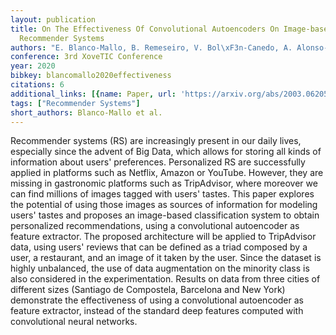 ```yaml
---
layout: publication
title: On The Effectiveness Of Convolutional Autoencoders On Image-based Personalized
  Recommender Systems
authors: "E. Blanco-Mallo, B. Remeseiro, V. Bol\xF3n-Canedo, A. Alonso-Betanzos"
conference: 3rd XoveTIC Conference
year: 2020
bibkey: blancomallo2020effectiveness
citations: 6
additional_links: [{name: Paper, url: 'https://arxiv.org/abs/2003.06205'}]
tags: ["Recommender Systems"]
short_authors: Blanco-Mallo et al.
---
```

Recommender systems (RS) are increasingly present in our daily lives,
especially since the advent of Big Data, which allows for storing all kinds of
information about users' preferences. Personalized RS are successfully applied
in platforms such as Netflix, Amazon or YouTube. However, they are missing in
gastronomic platforms such as TripAdvisor, where moreover we can find millions
of images tagged with users' tastes. This paper explores the potential of using
those images as sources of information for modeling users' tastes and proposes
an image-based classification system to obtain personalized recommendations,
using a convolutional autoencoder as feature extractor. The proposed
architecture will be applied to TripAdvisor data, using users' reviews that can
be defined as a triad composed by a user, a restaurant, and an image of it
taken by the user. Since the dataset is highly unbalanced, the use of data
augmentation on the minority class is also considered in the experimentation.
Results on data from three cities of different sizes (Santiago de Compostela,
Barcelona and New York) demonstrate the effectiveness of using a convolutional
autoencoder as feature extractor, instead of the standard deep features
computed with convolutional neural networks.